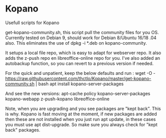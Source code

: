 # Kopano
Usefull scripts for Kopano

get-kopano-community.sh, this script pull the community files for you OS. 
Currently tested on Debian 9, should work for Debian 8/Ubuntu 16/18 .04 also. 
This eliminates the use of dpkg -i *.deb on kopano-community. 

It setups a local file repo, which is easy to adapt for webserver repo.
It also adds the z-push repo en libreoffice-online repo for you.
I've also added an autobackup function, so you can revert to a previous version if needed.

For the quick and unpatient, keep the below defaults and run :
wget -O - https://raw.githubusercontent.com/thctlo/Kopano/master/get-kopano-community.sh | bash
apt install kopano-server-packages

And see the new versions: 
apt-cache policy kopano-server-packages kopano-webapp z-push-kopano libreoffice-online

Note, when you are upgrading and you see packages are "kept back". 
This is why. Kopano is fast moving at the moment, if new packages are added then these are not installed 
when you just run apt update, in these cases you must use apt dist-upgrade.
So make sure you always check for "kept back" packages.


